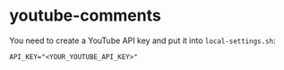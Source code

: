 # youtube-comments

You need to create a YouTube API key and put it into `local-settings.sh`:

```
API_KEY="<YOUR_YOUTUBE_API_KEY>"
```
